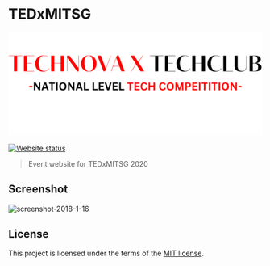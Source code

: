 # TEDxMITSG
![TEDxMITSG logo](assets/techlogo.png)

[![Website status](https://img.shields.io/website-up-down-green-red/https/tedxmitsg.netlify.com.svg?label=Website%20status&style=for-the-badge)](https://tedxmitsg.netlify.com)


> Event website for TEDxMITSG 2020

## Screenshot

![screenshot-2018-1-16](assets/screencapture-file-J-Web-Project-official-index-html-2020-03-16-01_09_20.png)

## License

This project is licensed under the terms of the [MIT license](LICENSE).
